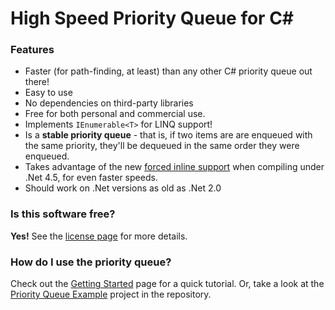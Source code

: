 # High Speed Priority Queue for C&#35;

### Features ###
* Faster (for path-finding, at least) than any other C# priority queue out there!
* Easy to use
* No dependencies on third-party libraries
* Free for both personal and commercial use.
* Implements `IEnumerable<T>` for LINQ support!
* Is a **stable priority queue** - that is, if two items are are enqueued with the same priority, they'll be dequeued in the same order they were enqueued.
* Takes advantage of the new [forced inline support](http://msdn.microsoft.com/en-us/library/system.runtime.compilerservices.methodimploptions%28v=vs.110%29.aspx) when compiling under .Net 4.5, for even faster speeds.
* Should work on .Net versions as old as .Net 2.0

### Is this software free? ###

**Yes!**  See the [license page](https://github.com/BlueRaja/High-Speed-Priority-Queue-for-C-Sharp/wiki/License) for more details.

### How do I use the priority queue? ###

Check out the [Getting Started](https://github.com/BlueRaja/High-Speed-Priority-Queue-for-C-Sharp/wiki/Getting-Started) page for a quick tutorial.  Or, take a look at the [Priority Queue Example](https://github.com/BlueRaja/High-Speed-Priority-Queue-for-C-Sharp/blob/master/Priority%20Queue%20Example/Program.cs) project in the repository.
